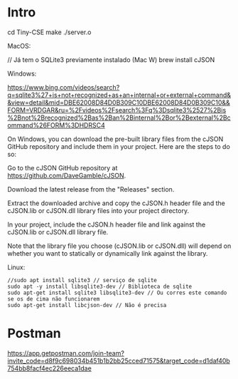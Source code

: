 # Intro 

cd Tiny-CSE
make
./server.o

MacOS:

// Já tem o SQLite3 previamente instalado (Mac W)
brew install cJSON

Windows: 

https://www.bing.com/videos/search?q=sqlite3%27+is+not+recognized+as+an+internal+or+external+command&&view=detail&mid=DBE62008D84D0B309C10DBE62008D84D0B309C10&&FORM=VRDGAR&ru=%2Fvideos%2Fsearch%3Fq%3Dsqlite3%2527%2Bis%2Bnot%2Brecognized%2Bas%2Ban%2Binternal%2Bor%2Bexternal%2Bcommand%26FORM%3DHDRSC4

On Windows, you can download the pre-built library files from the cJSON GitHub repository and include them in your project. Here are the steps to do so:

Go to the cJSON GitHub repository at https://github.com/DaveGamble/cJSON.

Download the latest release from the "Releases" section.

Extract the downloaded archive and copy the cJSON.h header file and the cJSON.lib or cJSON.dll library files into your project directory.

In your project, include the cJSON.h header file and link against the cJSON.lib or cJSON.dll library file.

Note that the library file you choose (cJSON.lib or cJSON.dll) will depend on whether you want to statically or dynamically link against the library.

Linux: 
```
//sudo apt install sqlite3 // serviço de sqlite
sudo apt -y install libsqlite3-dev // Biblioteca de sqlite
sudo apt-get install sqlite3 libsqlite3-dev // Ou corres este comando se os de cima não funcionarem
sudo apt-get install libcjson-dev // Não é precisa
```
# Postman

https://app.getpostman.com/join-team?invite_code=d8f9c698034b451b1b2bb25cced71575&target_code=d1daf40b754bb8facf4ec226eeca1dae